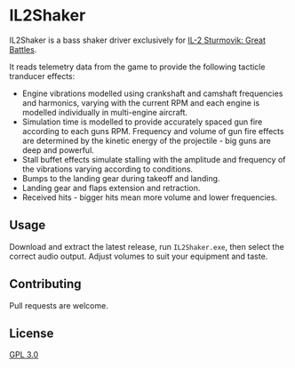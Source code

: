 ﻿# IL2Shaker

IL2Shaker is a bass shaker driver exclusively for [IL-2 Sturmovik: Great Battles](https://il2sturmovik.com/).

It reads telemetry data from the game to provide the following tacticle tranducer effects:
* Engine vibrations modelled using crankshaft and camshaft frequencies and harmonics, varying with the current RPM and each engine is modelled individually in multi-engine aircraft.
* Simulation time is modelled to provide accurately spaced gun fire according to each guns RPM. Frequency and volume of gun fire effects are determined by the kinetic energy of the projectile - big guns are deep and powerful.
* Stall buffet effects simulate stalling with the amplitude and frequency of the vibrations varying according to conditions.
* Bumps to the landing gear during takeoff and landing.
* Landing gear and flaps extension and retraction.
* Received hits - bigger hits mean more volume and lower frequencies.

## Usage

Download and extract the latest release, run `IL2Shaker.exe`, then select the correct audio output.
Adjust volumes to suit your equipment and taste.

## Contributing

Pull requests are welcome.

## License

[GPL 3.0](https://choosealicense.com/licenses/gpl-3.0/)
